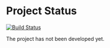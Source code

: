 # Project Status
[![Build Status](https://img.shields.io/vso/build/larsbrinkhoff/953a34b9-5966-4923-a48a-c41874cfb5f5/1.svg)](https://github.com/harrybattle/harrybattle.github.io/blob/master/BUILD_STATUS.md)

The project has not been developed yet.

